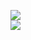[![](https://img.shields.io/badge/Made%20With-Github%20Spray-lightgrey.svg?style=for-the-badge&logo=github)](https://github.com/Annihil/github-spray#825)  
[![](https://i.imgur.com/2DrTn0Z.gif)](https://github.com/Annihil/github-spray)